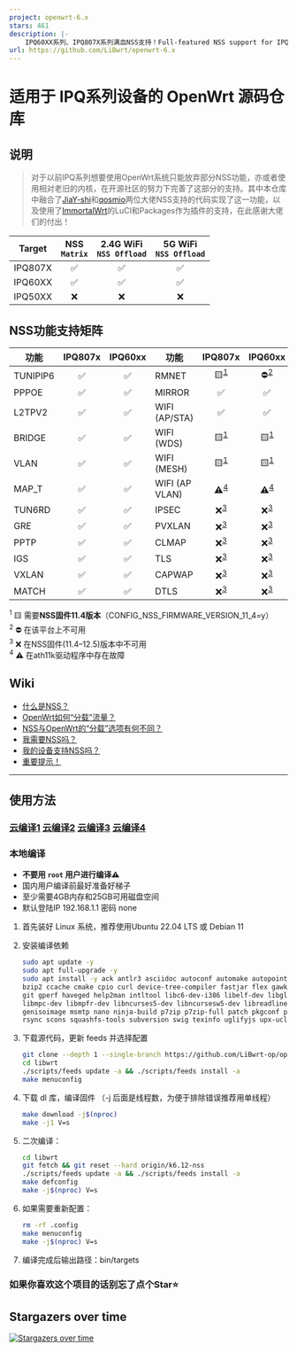 ```yaml
---
project: openwrt-6.x
stars: 461
description: |-
    IPQ60XX系列、IPQ807X系列满血NSS支持！Full-featured NSS support for IPQ60XX series and IPQ807X series！
url: https://github.com/LiBwrt/openwrt-6.x
---
```


# 适用于 IPQ系列设备的 OpenWrt 源码仓库

## 说明
>对于以前IPQ系列想要使用OpenWrt系统只能放弃部分NSS功能，亦或者使用相对老旧的内核，在开源社区的努力下完善了这部分的支持。其中本仓库中融合了[JiaY-shi](https://github.com/JiaY-shi)和[qosmio](https://github.com/qosmio)两位大佬NSS支持的代码实现了这一功能，以及使用了[ImmortalWrt](https://github.com/immortalwrt)的LuCI和Packages作为插件的支持，在此感谢大佬们的付出！

| Target  | NSS <br />`Matrix` | 2.4G WiFi <br />`NSS Offload` | 5G WiFi <br />`NSS Offload` |
| :-:     | :-:     | :-:       | :-:     |
| IPQ807X | ✅      | ✅       | ✅      |
| IPQ60XX | ✅      | ✅       | ✅      |
| IPQ50XX | ❌      |❌        |❌       |

## NSS功能支持矩阵

|   功能    | IPQ807x | IPQ60xx |   功能          | IPQ807x | IPQ60xx |
| --------- | :-----: | :-----: | --------------- | :-----: | :-----: |
| TUNIPIP6  |   ✅    |   ✅    | RMNET           |  🟨<sup><a href="#fn1">1</a></sup>  |  ⛔<sup><a href="#fn2">2</a></sup>  |
| PPPOE     |   ✅    |   ✅    | MIRROR          |   ✅    |   ✅    |
| L2TPV2    |   ✅    |   ✅    | WIFI (AP/STA)   |   ✅    |   ✅    |
| BRIDGE    |   ✅    |   ✅    | WIFI (WDS)      |  🟨<sup><a href="#fn1">1</a></sup>  |  🟨<sup><a href="#fn1">1</a></sup>  |
| VLAN      |   ✅    |   ✅    | WIFI (MESH)     |  🟨<sup><a href="#fn1">1</a></sup>  |  🟨<sup><a href="#fn1">1</a></sup>  |
| MAP_T     |   ✅    |   ✅    | WIFI (AP VLAN)  |  ⚠️<sup><a href="#fn4">4</a></sup>  |  ⚠️<sup><a href="#fn4">4</a></sup>  |
| TUN6RD    |   ✅    |   ✅    | IPSEC           |   ❌<sup><a href="#fn3">3</a></sup>  |   ❌<sup><a href="#fn3">3</a></sup>  |
| GRE       |   ✅    |   ✅    | PVXLAN          |   ❌<sup><a href="#fn3">3</a></sup>  |   ❌<sup><a href="#fn3">3</a></sup>  |
| PPTP      |   ✅    |   ✅    | CLMAP           |   ❌<sup><a href="#fn3">3</a></sup>  |   ❌<sup><a href="#fn3">3</a></sup>  |
| IGS       |   ✅    |   ✅    | TLS             |   ❌<sup><a href="#fn3">3</a></sup>  |   ❌<sup><a href="#fn3">3</a></sup>  |
| VXLAN     |   ✅    |   ✅    | CAPWAP          |   ❌<sup><a href="#fn3">3</a></sup>  |   ❌<sup><a href="#fn3">3</a></sup>  |
| MATCH     |   ✅    |   ✅    | DTLS            |   ❌<sup><a href="#fn3">3</a></sup>  |   ❌<sup><a href="#fn3">3</a></sup>  |

<a id="fn1"></a><sup>1</sup> 🟨 需要**NSS固件11.4版本​**（CONFIG_NSS_FIRMWARE_VERSION_11_4=y）  
<a id="fn2"></a><sup>2</sup> ⛔ 在该平台上不可用  
<a id="fn3"></a><sup>3</sup> ❌ ​在NSS固件(11.4–12.5)版本中不可用  
<a id="fn4"></a><sup>4</sup> ⚠️ ​在ath11k驱动程序中存在故障​  

## Wiki
- [什么是NSS？](https://github.com/qosmio/openwrt-ipq/blob/qualcommax-6.x-nss-wifi/README.md#whats-nss)
- [OpenWrt如何“分载”流量？](https://github.com/qosmio/openwrt-ipq/blob/qualcommax-6.x-nss-wifi/README.md#how-does-openwrt-offload-traffic)
- [NSS与OpenWrt的“分载”选项有何不同？](https://github.com/qosmio/openwrt-ipq/blob/qualcommax-6.x-nss-wifi/README.md#how-is-nss-different-from-openwrts-offloading-options)
- [我需要NSS吗？](https://github.com/qosmio/openwrt-ipq/blob/qualcommax-6.x-nss-wifi/README.md#do-i-need-nss)
- [我的设备支持NSS吗？](https://github.com/qosmio/openwrt-ipq/blob/qualcommax-6.x-nss-wifi/README.md#ok-i-want-nss-does-my-device-support-it)
- [重要提示！](https://github.com/qosmio/openwrt-ipq/blob/qualcommax-6.x-nss-wifi/README.md#important-note)

---

## 使用方法

### [云编译1](https://github.com/breeze303/openwrt-ci) [云编译2](https://github.com/ZqinKing/wrt_release) [云编译3](https://github.com/laipeng668/openwrt-ci-roc) [云编译4](https://github.com/VIKINGYFY/OpenWRT-CI)

### 本地编译

- **不要用 `root` 用户进行编译⚠**
- 国内用户编译前最好准备好梯子
- 至少需要4GB内存​​和​​25GB可用磁盘空间​
- 默认登陆IP 192.168.1.1 密码 none


1. 首先装好 Linux 系统，推荐使用Ubuntu 22.04 LTS 或 Debian 11

2. 安装编译依赖

   ```bash
   sudo apt update -y
   sudo apt full-upgrade -y
   sudo apt install -y ack antlr3 asciidoc autoconf automake autopoint binutils bison build-essential \
   bzip2 ccache cmake cpio curl device-tree-compiler fastjar flex gawk gettext gcc-multilib g++-multilib \
   git gperf haveged help2man intltool libc6-dev-i386 libelf-dev libglib2.0-dev libgmp3-dev libltdl-dev \
   libmpc-dev libmpfr-dev libncurses5-dev libncursesw5-dev libreadline-dev libfuse-dev libssl-dev libtool lrzsz \
   genisoimage msmtp nano ninja-build p7zip p7zip-full patch pkgconf python3 python3-pip libpython3-dev qemu-utils \
   rsync scons squashfs-tools subversion swig texinfo uglifyjs upx-ucl unzip vim wget xmlto xxd zlib1g-dev
   ```

3. 下载源代码，更新 feeds 并选择配置

   ```bash
   git clone --depth 1 --single-branch https://github.com/LiBwrt-op/openwrt-6.x.git libwrt
   cd libwrt
   ./scripts/feeds update -a && ./scripts/feeds install -a
   make menuconfig
   ```

4. 下载 dl 库，编译固件 （-j 后面是线程数，为便于排除错误推荐用单线程）

   ```bash
   make download -j$(nproc)
   make -j1 V=s
   ```

5. 二次编译：

   ```bash
   cd libwrt
   git fetch && git reset --hard origin/k6.12-nss
   ./scripts/feeds update -a && ./scripts/feeds install -a
   make defconfig
   make -j$(nproc) V=s 
   ```

6. 如果需要重新配置：

   ```bash
   rm -rf .config
   make menuconfig
   make -j$(nproc) V=s 
   ```

7. 编译完成后输出路径：bin/targets

### 如果你喜欢这个项目的话别忘了点个Star⭐
## Stargazers over time
[![Stargazers over time](https://starchart.cc/LiBwrt-op/openwrt-6.x.svg?variant=adaptive)](https://starchart.cc/LiBwrt-op/openwrt-6.x)

